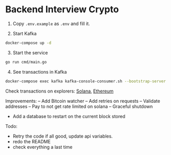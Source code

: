 # Backend Interview Crypto

1. Copy `.env.example` as `.env` and fill it.

2. Start Kafka
```bash
docker-compose up -d
```

3. Start the service
```bash
go run cmd/main.go
```

4. See transactions in Kafka
```bash
docker-compose exec kafka kafka-console-consumer.sh --bootstrap-server localhost:9092 --topic transactions --from-beginning
```

Check transactions on explorers: [Solana](https://solana.fm/?cluster=mainnet-alpha), [Ethereum](https://etherscan.io/)

Improvements:
– Add Bitcoin watcher
– Add retries on requests 
– Validate addresses
– Pay to not get rate limited on solana
– Graceful shutdown
- Add a database to restart on the current block stored

Todo:
- Retry the code if all good, update api variables.
- redo the README
- check everything a last time